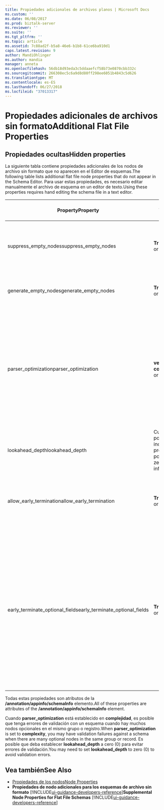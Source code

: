 ```yaml
---
title: Propiedades adicionales de archivos planos | Microsoft Docs
ms.custom: ''
ms.date: 06/08/2017
ms.prod: biztalk-server
ms.reviewer: ''
ms.suite: ''
ms.tgt_pltfrm: ''
ms.topic: article
ms.assetid: 7c88ad2f-b5a8-46e6-b1b8-61ce6ba910d1
caps.latest.revision: 9
author: MandiOhlinger
ms.author: mandia
manager: anneta
ms.openlocfilehash: 56db18d93eda3c5ddaaefcf58b73e0870cbb332c
ms.sourcegitcommit: 266308ec5c6a9d8d80ff298ee6051b4843c5d626
ms.translationtype: MT
ms.contentlocale: es-ES
ms.lasthandoff: 06/27/2018
ms.locfileid: "37013317"
---
```

# <a name="additional-flat-file-properties"></a><span data-ttu-id="2ff6a-102">Propiedades adicionales de archivos sin formato</span><span class="sxs-lookup"><span data-stu-id="2ff6a-102">Additional Flat File Properties</span></span>

## <a name="hidden-properties"></a><span data-ttu-id="2ff6a-103">Propiedades ocultas</span><span class="sxs-lookup"><span data-stu-id="2ff6a-103">Hidden properties</span></span>
<span data-ttu-id="2ff6a-104">La siguiente tabla contiene propiedades adicionales de los nodos de archivo sin formato que no aparecen en el Editor de esquemas.</span><span class="sxs-lookup"><span data-stu-id="2ff6a-104">The following table lists additional flat file node properties that do not appear in the Schema Editor.</span></span> <span data-ttu-id="2ff6a-105">Para usar estas propiedades, es necesario editar manualmente el archivo de esquema en un editor de texto.</span><span class="sxs-lookup"><span data-stu-id="2ff6a-105">Using these properties requires hand editing the schema file in a text editor.</span></span>  

|<span data-ttu-id="2ff6a-106">Property</span><span class="sxs-lookup"><span data-stu-id="2ff6a-106">Property</span></span>|<span data-ttu-id="2ff6a-107">Valores</span><span class="sxs-lookup"><span data-stu-id="2ff6a-107">Values</span></span>|<span data-ttu-id="2ff6a-108">Valor predeterminado</span><span class="sxs-lookup"><span data-stu-id="2ff6a-108">Default Value</span></span>|<span data-ttu-id="2ff6a-109">Descripción</span><span class="sxs-lookup"><span data-stu-id="2ff6a-109">Description</span></span>|  
|--------------|------------|-------------------|-----------------|  
|<span data-ttu-id="2ff6a-110">suppress_empty_nodes</span><span class="sxs-lookup"><span data-stu-id="2ff6a-110">suppress_empty_nodes</span></span>|<span data-ttu-id="2ff6a-111">**True** o **False**</span><span class="sxs-lookup"><span data-stu-id="2ff6a-111">**true** or **false**</span></span>|<span data-ttu-id="2ff6a-112">**False**</span><span class="sxs-lookup"><span data-stu-id="2ff6a-112">**false**</span></span>|<span data-ttu-id="2ff6a-113">Indica si se van a quitar o no los nodos XML vacíos después de que el analizador genere datos de instancia XML.</span><span class="sxs-lookup"><span data-stu-id="2ff6a-113">Indicates whether or not to remove empty XML nodes after the parser generates XML instance data.</span></span>|  
|<span data-ttu-id="2ff6a-114">generate_empty_nodes</span><span class="sxs-lookup"><span data-stu-id="2ff6a-114">generate_empty_nodes</span></span>|<span data-ttu-id="2ff6a-115">**True** o **False**</span><span class="sxs-lookup"><span data-stu-id="2ff6a-115">**true** or **false**</span></span>|<span data-ttu-id="2ff6a-116">**true**</span><span class="sxs-lookup"><span data-stu-id="2ff6a-116">**true**</span></span>|<span data-ttu-id="2ff6a-117">Genera nodos vacíos para los registros existentes en los datos de instancia XML.</span><span class="sxs-lookup"><span data-stu-id="2ff6a-117">Generate empty nodes for records that exist in the XML instance data.</span></span>|  
|<span data-ttu-id="2ff6a-118">parser_optimization</span><span class="sxs-lookup"><span data-stu-id="2ff6a-118">parser_optimization</span></span>|<span data-ttu-id="2ff6a-119">**velocidad** o **complejidad**</span><span class="sxs-lookup"><span data-stu-id="2ff6a-119">**speed** or **complexity**</span></span>|<span data-ttu-id="2ff6a-120">**Velocidad**</span><span class="sxs-lookup"><span data-stu-id="2ff6a-120">**speed**</span></span>|<span data-ttu-id="2ff6a-121">La optimización de la velocidad (valor speed) reduce el tiempo de análisis, pero a costa de tener ciertas ambigüedades en los datos.</span><span class="sxs-lookup"><span data-stu-id="2ff6a-121">Optimizing for speed decreases the parsing time but at the cost of dealing with some ambiguities in data.</span></span> <span data-ttu-id="2ff6a-122">La optimización de la complejidad (valor complexity) soluciona un mayor número de ambigüedades, pero a costa de tener una menor velocidad de procesamiento.</span><span class="sxs-lookup"><span data-stu-id="2ff6a-122">Optimizing for complexity handles a wider range of ambiguities but at the cost of processing speed.</span></span>|  
|<span data-ttu-id="2ff6a-123">lookahead_depth</span><span class="sxs-lookup"><span data-stu-id="2ff6a-123">lookahead_depth</span></span>|<span data-ttu-id="2ff6a-124">Cualquier entero positivo; cero (0) indica lectura previa infinita</span><span class="sxs-lookup"><span data-stu-id="2ff6a-124">Any positive integer; zero (0) indicates infinite lookahead.</span></span>|<span data-ttu-id="2ff6a-125">3</span><span class="sxs-lookup"><span data-stu-id="2ff6a-125">3</span></span>|<span data-ttu-id="2ff6a-126">Profundidad de lectura utilizada para encontrar datos coincidentes.</span><span class="sxs-lookup"><span data-stu-id="2ff6a-126">How far to look ahead for matching data.</span></span>|  
|<span data-ttu-id="2ff6a-127">allow_early_termination</span><span class="sxs-lookup"><span data-stu-id="2ff6a-127">allow_early_termination</span></span>|<span data-ttu-id="2ff6a-128">**True** o **False**</span><span class="sxs-lookup"><span data-stu-id="2ff6a-128">**true** or **false**</span></span>|<span data-ttu-id="2ff6a-129">**False**</span><span class="sxs-lookup"><span data-stu-id="2ff6a-129">**false**</span></span>|<span data-ttu-id="2ff6a-130">Indica si los registros posicionales pueden terminar pronto (**true**) o debe contener los datos de todos los campos de registro (**false**).</span><span class="sxs-lookup"><span data-stu-id="2ff6a-130">Indicates whether positional records can terminate early (**true**) or must contain data for all record fields (**false**).</span></span>|  
|<span data-ttu-id="2ff6a-131">early_terminate_optional_fields</span><span class="sxs-lookup"><span data-stu-id="2ff6a-131">early_terminate_optional_fields</span></span>|<span data-ttu-id="2ff6a-132">**True** o **False**</span><span class="sxs-lookup"><span data-stu-id="2ff6a-132">**true** or **false**</span></span>|<span data-ttu-id="2ff6a-133">**False**</span><span class="sxs-lookup"><span data-stu-id="2ff6a-133">**false**</span></span>|<span data-ttu-id="2ff6a-134">Habilita la finalización anticipada de campos finales opcionales (**true**).</span><span class="sxs-lookup"><span data-stu-id="2ff6a-134">Enable early termination of optional trailing fields (**true**).</span></span> <span data-ttu-id="2ff6a-135">Si el esquema existente sin esta anotación se abrirá en el Editor de BizTalk, esta anotación se agregará a él con el valor predeterminado establecido en (**false**).</span><span class="sxs-lookup"><span data-stu-id="2ff6a-135">If the existing schema without this annotation is opened in the BizTalk Editor, this annotation will be added to it with the default value set to (**false**).</span></span> <span data-ttu-id="2ff6a-136">**Nota:** la anotación early_terminate_optional_fields solo surte efecto si allow_early_termination está establecido en "true".</span><span class="sxs-lookup"><span data-stu-id="2ff6a-136">**Note:**  The early_terminate_optional_fields annotation only takes effect if the allow_early_termination is set to "true".</span></span>|  

 <span data-ttu-id="2ff6a-137">Todas estas propiedades son atributos de la **/annotation/appinfo/schemaInfo** elemento.</span><span class="sxs-lookup"><span data-stu-id="2ff6a-137">All of these properties are attributes of the **/annotation/appinfo/schemaInfo** element.</span></span>  

 <span data-ttu-id="2ff6a-138">Cuando **parser_optimization** está establecido en **complejidad**, es posible que tenga errores de validación con un esquema cuando hay muchos nodos opcionales en el mismo grupo o registro.</span><span class="sxs-lookup"><span data-stu-id="2ff6a-138">When **parser_optimization** is set to **complexity**, you may have validation failures against a schema when there are many optional nodes in the same group or record.</span></span> <span data-ttu-id="2ff6a-139">Es posible que deba establecer **lookahead_depth** a cero (0) para evitar errores de validación.</span><span class="sxs-lookup"><span data-stu-id="2ff6a-139">You may need to set **lookahead_depth** to zero (0) to avoid validation errors.</span></span>  

## <a name="see-also"></a><span data-ttu-id="2ff6a-140">Vea también</span><span class="sxs-lookup"><span data-stu-id="2ff6a-140">See Also</span></span>  
- [<span data-ttu-id="2ff6a-141">Propiedades de los nodos</span><span class="sxs-lookup"><span data-stu-id="2ff6a-141">Node Properties</span></span>](../core/node-properties.md)   
- <span data-ttu-id="2ff6a-142">**Propiedades de nodo adicionales para los esquemas de archivo sin formato** [!INCLUDE[ui-guidance-developers-reference](../includes/ui-guidance-developers-reference.md)]</span><span class="sxs-lookup"><span data-stu-id="2ff6a-142">**Supplemental Node Properties for Flat File Schemas** [!INCLUDE[ui-guidance-developers-reference](../includes/ui-guidance-developers-reference.md)]</span></span>
